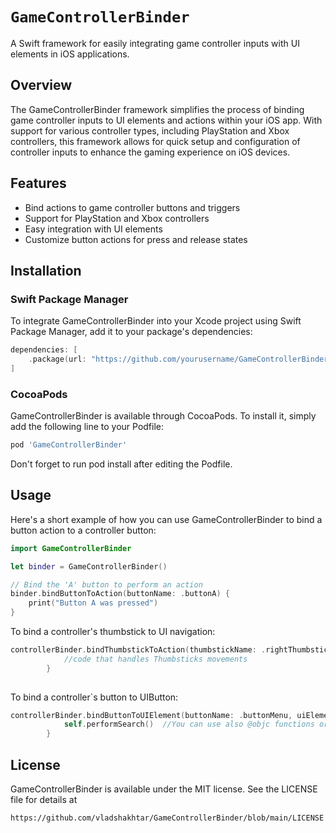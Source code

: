 # ``GameControllerBinder``

A Swift framework for easily integrating game controller inputs with UI elements in iOS applications.


## Overview

The GameControllerBinder framework simplifies the process of binding game controller inputs to UI elements and actions within your iOS app. With support for various controller types, including PlayStation and Xbox controllers, this framework allows for quick setup and configuration of controller inputs to enhance the gaming experience on iOS devices.


## Features

- Bind actions to game controller buttons and triggers
- Support for PlayStation and Xbox controllers
- Easy integration with UI elements
- Customize button actions for press and release states


## Installation

### Swift Package Manager

To integrate GameControllerBinder into your Xcode project using Swift Package Manager, add it to your package's dependencies:

```swift
dependencies: [
    .package(url: "https://github.com/yourusername/GameControllerBinder.git", from: "1.0.0")
]
```

### CocoaPods

GameControllerBinder is available through CocoaPods. To install it, simply add the following line to your Podfile:

```ruby
pod 'GameControllerBinder'
```

Don't forget to run pod install after editing the Podfile.


## Usage

Here's a short example of how you can use GameControllerBinder to bind a button action to a controller button:

```swift
import GameControllerBinder

let binder = GameControllerBinder()

// Bind the 'A' button to perform an action
binder.bindButtonToAction(buttonName: .buttonA) {
    print("Button A was pressed")
}
```

To bind a controller's thumbstick to UI navigation:
```swift
controllerBinder.bindThumbstickToAction(thumbstickName: .rightThumbstick) { [weak self] (xValue, yValue) in
            //code that handles Thumbsticks movements
        }
    
```

To bind a controller`s button to UIButton:
```swift
controllerBinder.bindButtonToUIElement(buttonName: .buttonMenu, uiElement: searchButton) {
            self.performSearch()  //You can use also @objc functions or @IBAction functions here
        }
```

## License

GameControllerBinder is available under the MIT license. See the LICENSE file for details at 

```
https://github.com/vladshakhtar/GameControllerBinder/blob/main/LICENSE
```
